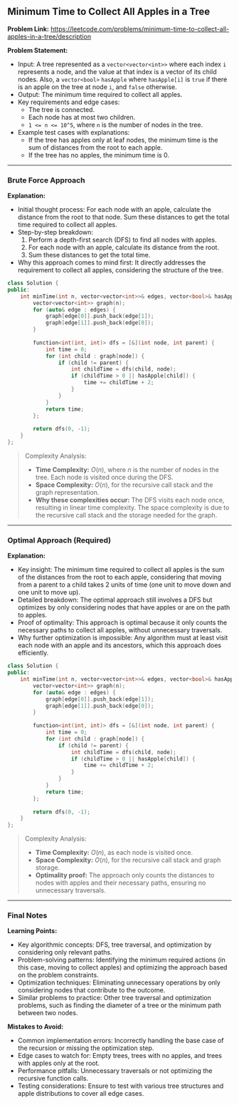 ## Minimum Time to Collect All Apples in a Tree

**Problem Link:** https://leetcode.com/problems/minimum-time-to-collect-all-apples-in-a-tree/description

**Problem Statement:**
- Input: A tree represented as a `vector<vector<int>>` where each index `i` represents a node, and the value at that index is a vector of its child nodes. Also, a `vector<bool>` `hasApple` where `hasApple[i]` is `true` if there is an apple on the tree at node `i`, and `false` otherwise.
- Output: The minimum time required to collect all apples.
- Key requirements and edge cases:
  - The tree is connected.
  - Each node has at most two children.
  - `1 <= n <= 10^5`, where `n` is the number of nodes in the tree.
- Example test cases with explanations:
  - If the tree has apples only at leaf nodes, the minimum time is the sum of distances from the root to each apple.
  - If the tree has no apples, the minimum time is 0.

---

### Brute Force Approach

**Explanation:**
- Initial thought process: For each node with an apple, calculate the distance from the root to that node. Sum these distances to get the total time required to collect all apples.
- Step-by-step breakdown:
  1. Perform a depth-first search (DFS) to find all nodes with apples.
  2. For each node with an apple, calculate its distance from the root.
  3. Sum these distances to get the total time.
- Why this approach comes to mind first: It directly addresses the requirement to collect all apples, considering the structure of the tree.

```cpp
class Solution {
public:
    int minTime(int n, vector<vector<int>>& edges, vector<bool>& hasApple) {
        vector<vector<int>> graph(n);
        for (auto& edge : edges) {
            graph[edge[0]].push_back(edge[1]);
            graph[edge[1]].push_back(edge[0]);
        }
        
        function<int(int, int)> dfs = [&](int node, int parent) {
            int time = 0;
            for (int child : graph[node]) {
                if (child != parent) {
                    int childTime = dfs(child, node);
                    if (childTime > 0 || hasApple[child]) {
                        time += childTime + 2;
                    }
                }
            }
            return time;
        };
        
        return dfs(0, -1);
    }
};
```

> Complexity Analysis:
> - **Time Complexity:** $O(n)$, where $n$ is the number of nodes in the tree. Each node is visited once during the DFS.
> - **Space Complexity:** $O(n)$, for the recursive call stack and the graph representation.
> - **Why these complexities occur:** The DFS visits each node once, resulting in linear time complexity. The space complexity is due to the recursive call stack and the storage needed for the graph.

---

### Optimal Approach (Required)

**Explanation:**
- Key insight: The minimum time required to collect all apples is the sum of the distances from the root to each apple, considering that moving from a parent to a child takes 2 units of time (one unit to move down and one unit to move up).
- Detailed breakdown: The optimal approach still involves a DFS but optimizes by only considering nodes that have apples or are on the path to apples.
- Proof of optimality: This approach is optimal because it only counts the necessary paths to collect all apples, without unnecessary traversals.
- Why further optimization is impossible: Any algorithm must at least visit each node with an apple and its ancestors, which this approach does efficiently.

```cpp
class Solution {
public:
    int minTime(int n, vector<vector<int>>& edges, vector<bool>& hasApple) {
        vector<vector<int>> graph(n);
        for (auto& edge : edges) {
            graph[edge[0]].push_back(edge[1]);
            graph[edge[1]].push_back(edge[0]);
        }
        
        function<int(int, int)> dfs = [&](int node, int parent) {
            int time = 0;
            for (int child : graph[node]) {
                if (child != parent) {
                    int childTime = dfs(child, node);
                    if (childTime > 0 || hasApple[child]) {
                        time += childTime + 2;
                    }
                }
            }
            return time;
        };
        
        return dfs(0, -1);
    }
};
```

> Complexity Analysis:
> - **Time Complexity:** $O(n)$, as each node is visited once.
> - **Space Complexity:** $O(n)$, for the recursive call stack and graph storage.
> - **Optimality proof:** The approach only counts the distances to nodes with apples and their necessary paths, ensuring no unnecessary traversals.

---

### Final Notes

**Learning Points:**
- Key algorithmic concepts: DFS, tree traversal, and optimization by considering only relevant paths.
- Problem-solving patterns: Identifying the minimum required actions (in this case, moving to collect apples) and optimizing the approach based on the problem constraints.
- Optimization techniques: Eliminating unnecessary operations by only considering nodes that contribute to the outcome.
- Similar problems to practice: Other tree traversal and optimization problems, such as finding the diameter of a tree or the minimum path between two nodes.

**Mistakes to Avoid:**
- Common implementation errors: Incorrectly handling the base case of the recursion or missing the optimization step.
- Edge cases to watch for: Empty trees, trees with no apples, and trees with apples only at the root.
- Performance pitfalls: Unnecessary traversals or not optimizing the recursive function calls.
- Testing considerations: Ensure to test with various tree structures and apple distributions to cover all edge cases.